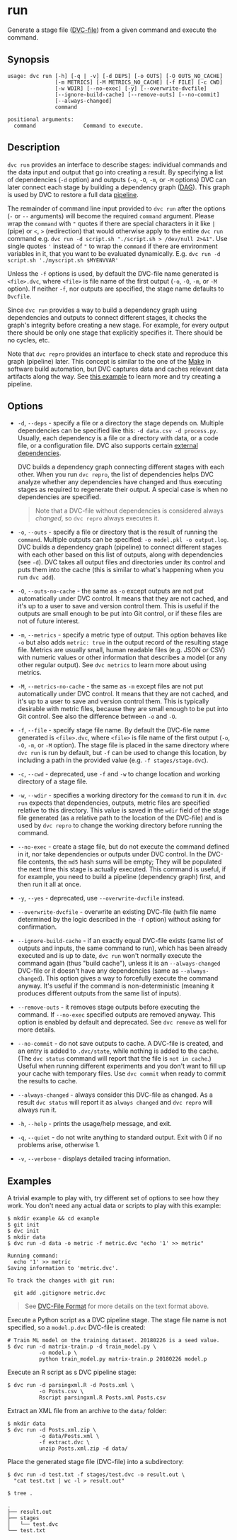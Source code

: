 # run

Generate a stage file ([DVC-file](/doc/user-guide/dvc-file-format)) from a given
command and execute the command.

## Synopsis

```usage
usage: dvc run [-h] [-q | -v] [-d DEPS] [-o OUTS] [-O OUTS_NO_CACHE]
               [-m METRICS] [-M METRICS_NO_CACHE] [-f FILE] [-c CWD]
               [-w WDIR] [--no-exec] [-y] [--overwrite-dvcfile]
               [--ignore-build-cache] [--remove-outs] [--no-commit]
               [--always-changed]
               command

positional arguments:
  command               Command to execute.
```

## Description

`dvc run` provides an interface to describe stages: individual commands and the
data input and output that go into creating a result. By specifying a list of
dependencies (`-d` option) and <abbr>outputs</abbr> (`-o`, `-O`, `-m`, or `-M`
options) DVC can later connect each stage by building a dependency graph
([DAG](https://en.wikipedia.org/wiki/Directed_acyclic_graph)). This graph is
used by DVC to restore a full data [pipeline](/doc/command-reference/pipeline).

The remainder of command line input provided to `dvc run` after the options (`-`
or `--` arguments) will become the required `command` argument. Please wrap the
`command` with `"` quotes if there are special characters in it like `|` (pipe)
or `<`, `>` (redirection) that would otherwise apply to the entire `dvc run`
command e.g. `dvc run -d script.sh "./script.sh > /dev/null 2>&1"`. Use single
quotes `'` instead of `"` to wrap the `command` if there are environment
variables in it, that you want to be evaluated dynamically. E.g.
`dvc run -d script.sh './myscript.sh $MYENVVAR'`

Unless the `-f` options is used, by default the DVC-file name generated is
`<file>.dvc`, where `<file>` is file name of the first output (`-o`, `-O`, `-m`,
or `-M` option). If neither `-f`, nor outputs are specified, the stage name
defaults to `Dvcfile`.

Since `dvc run` provides a way to build a dependency graph using dependencies
and outputs to connect different stages, it checks the graph's integrity before
creating a new stage. For example, for every output there should be only one
stage that explicitly specifies it. There should be no cycles, etc.

Note that `dvc repro` provides an interface to check state and reproduce this
graph (pipeline) later. This concept is similar to the one of the
[Make](https://www.gnu.org/software/make/) in software build automation, but DVC
captures data and <abbr>caches</abbr> relevant <abbr>data artifacts</abbr> along
the way. See [this example](/doc/get-started/example-pipeline) to learn more and
try creating a pipeline.

## Options

- `-d`, `--deps` - specify a file or a directory the stage depends on. Multiple
  dependencies can be specified like this: `-d data.csv -d process.py`. Usually,
  each dependency is a file or a directory with data, or a code file, or a
  configuration file. DVC also supports certain
  [external dependencies](/doc/user-guide/external-dependencies).

  DVC builds a dependency graph connecting different stages with each other.
  When you run `dvc repro`, the list of dependencies helps DVC analyze whether
  any dependencies have changed and thus executing stages as required to
  regenerate their output. A special case is when no dependencies are specified.

  > Note that a DVC-file without dependencies is considered always _changed_, so
  > `dvc repro` always executes it.

- `-o`, `--outs` - specify a file or directory that is the result of running the
  `command`. Multiple outputs can be specified: `-o model.pkl -o output.log`.
  DVC builds a dependency graph (pipeline) to connect different stages with each
  other based on this list of outputs, along with dependencies (see `-d`). DVC
  takes all output files and directories under its control and puts them into
  the cache (this is similar to what's happening when you run `dvc add`).

- `-O`, `--outs-no-cache` - the same as `-o` except outputs are not put
  automatically under DVC control. It means that they are not cached, and it's
  up to a user to save and version control them. This is useful if the outputs
  are small enough to be put into Git control, or if these files are not of
  future interest.

- `-m`, `--metrics` - specify a metric type of output. This option behaves like
  `-o` but also adds `metric: true` in the output record of the resulting stage
  file. Metrics are usually small, human readable files (e.g. JSON or CSV) with
  numeric values or other information that describes a model (or any other
  regular output). See `dvc metrics` to learn more about using metrics.

- `-M`, `--metrics-no-cache` - the same as `-m` except files are not put
  automatically under DVC control. It means that they are not cached, and it's
  up to a user to save and version control them. This is typically desirable
  with metric files, because they are small enough to be put into Git control.
  See also the difference between `-o` and `-O`.

- `-f`, `--file` - specify stage file name. By default the DVC-file name
  generated is `<file>.dvc`, where `<file>` is file name of the first output
  (`-o`, `-O`, `-m`, or `-M` option). The stage file is placed in the same
  directory where `dvc run` is run by default, but `-f` can be used to change
  this location, by including a path in the provided value (e.g.
  `-f stages/stage.dvc`).

- `-c`, `--cwd` - deprecated, use `-f` and `-w` to change location and working
  directory of a stage file.

- `-w`, `--wdir` - specifies a working directory for the `command` to run it in.
  `dvc run` expects that dependencies, outputs, metric files are specified
  relative to this directory. This value is saved in the `wdir` field of the
  stage file generated (as a relative path to the location of the DVC-file) and
  is used by `dvc repro` to change the working directory before running the
  command.

- `--no-exec` - create a stage file, but do not execute the command defined in
  it, nor take dependencies or outputs under DVC control. In the DVC-file
  contents, the `md5` hash sums will be empty; They will be populated the next
  time this stage is actually executed. This command is useful, if for example,
  you need to build a pipeline (dependency graph) first, and then run it all at
  once.

- `-y`, `--yes` - deprecated, use `--overwrite-dvcfile` instead.

- `--overwrite-dvcfile` - overwrite an existing DVC-file (with file name
  determined by the logic described in the `-f` option) without asking for
  confirmation.

- `--ignore-build-cache` - if an exactly equal DVC-file exists (same list of
  outputs and inputs, the same command to run), which has been already executed
  and is up to date, `dvc run` won't normally execute the command again (thus
  "build cache"), unless it is an `--always-changed` DVC-file or it doesn't have
  any dependencies (same as `--always-changed`). This option gives a way to
  forcefully execute the command anyway. It's useful if the command is
  non-deterministic (meaning it produces different outputs from the same list of
  inputs).

- `--remove-outs` - it removes stage outputs before executing the command. If
  `--no-exec` specified outputs are removed anyway. This option is enabled by
  default and deprecated. See `dvc remove` as well for more details.

- `--no-commit` - do not save outputs to cache. A DVC-file is created, and an
  entry is added to `.dvc/state`, while nothing is added to the cache. (The
  `dvc status` command will report that the file is `not in cache`.) Useful when
  running different experiments and you don't want to fill up your cache with
  temporary files. Use `dvc commit` when ready to commit the results to cache.

- `--always-changed` - always consider this DVC-file as changed. As a result
  `dvc status` will report it as `always changed` and `dvc repro` will always
  run it.

- `-h`, `--help` - prints the usage/help message, and exit.

- `-q`, `--quiet` - do not write anything to standard output. Exit with 0 if no
  problems arise, otherwise 1.

- `-v`, `--verbose` - displays detailed tracing information.

## Examples

A trivial example to play with, try different set of options to see how they
work. You don't need any actual data or scripts to play with this example:

```dvc
$ mkdir example && cd example
$ git init
$ dvc init
$ mkdir data
$ dvc run -d data -o metric -f metric.dvc "echo '1' >> metric"

Running command:
  echo '1' >> metric
Saving information to 'metric.dvc'.

To track the changes with git run:

  git add .gitignore metric.dvc
```

> See [DVC-File Format](/doc/user-guide/dvc-file-format) for more details on the
> text format above.

Execute a Python script as a DVC pipeline stage. The stage file name is not
specified, so a `model.p.dvc` DVC-file is created:

```dvc
# Train ML model on the training dataset. 20180226 is a seed value.
$ dvc run -d matrix-train.p -d train_model.py \
          -o model.p \
          python train_model.py matrix-train.p 20180226 model.p
```

Execute an R script as s DVC pipeline stage:

```dvc
$ dvc run -d parsingxml.R -d Posts.xml \
          -o Posts.csv \
          Rscript parsingxml.R Posts.xml Posts.csv
```

Extract an XML file from an archive to the `data/` folder:

```dvc
$ mkdir data
$ dvc run -d Posts.xml.zip \
          -o data/Posts.xml \
          -f extract.dvc \
          unzip Posts.xml.zip -d data/
```

Place the generated stage file (DVC-file) into a subdirectory:

```dvc
$ dvc run -d test.txt -f stages/test.dvc -o result.out \
  "cat test.txt | wc -l > result.out"

$ tree .

.
├── result.out
├── stages
│   └── test.dvc
└── test.txt
```
